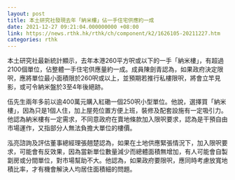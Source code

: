 ```yaml
---
layout: post
title: 本土研究社發現去年「納米樓」佔一手住宅供應約一成
date: 2021-12-27 09:21:04.000000000 +08:00
link: https://news.rthk.hk/rthk/ch/component/k2/1626105-20211227.htm
categories: rthk
---
```


本土研究社最新統計顯示，去年本港260平方呎或以下的一手「納米樓」，有超過2100個單位，佔整體一手住宅供應量約一成。成員陳劍青認為，如果政府決定限呎，應將單位最小面積限於260呎或以上，並預期若推行私樓限呎，將會立竿見影，或可令納米盤於3至4年後絕跡。

伍先生兩年多前以逾400萬元購入紅磡一個250呎小型單位。他說，選擇買「納米樓」，因為只是1個人住，加上屋苑位置方便上班，裝修及配套設施有一定吸引力。他認為納米樓有一定需求，不同意政府在賣地條款加入限呎要求，認為是干預自由市場運作，又指部分人無法負擔大單位的樓價。

泓亮諮詢及評估董事總經理張翹楚認為，如果在土地供應緊張情況下，加入限呎要求，可能會有反效果，因為當新單位數量減少而總體面積無增加，有人可能會自製劏房或分間單位，對市場幫助不大。他認為，如果政府要限呎，應同時考慮放寬地積比率，才有機會解決人均居住面積細的問題。
